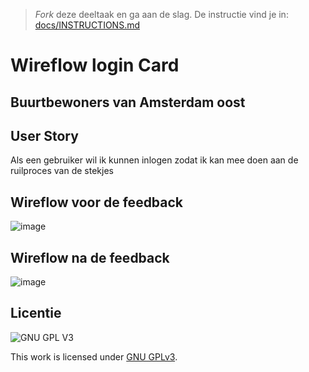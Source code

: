 > _Fork_ deze deeltaak en ga aan de slag. De instructie vind je in: [docs/INSTRUCTIONS.md](docs/INSTRUCTIONS.md)

#  Wireflow login Card 
<!-- Geef je opdracht een titel en schrijf in één zin wat het is -->

## Buurtbewoners van Amsterdam oost
<!-- Het is duidelijk wie de gebruiker is -->

## User Story
Als een gebruiker wil ik kunnen inlogen zodat ik kan mee doen aan de ruilproces van de stekjes 
<!-- Er is een User Story geschreven van de interactie -->

## Wireflow voor de feedback
![image](https://user-images.githubusercontent.com/54691201/206687857-aad4aea5-1265-4e77-a272-8b0cb6e78f23.png)


## Wireflow na de feedback 
![image](https://user-images.githubusercontent.com/54691201/206686373-4dd229fe-28cc-4754-a134-7f047f6bd646.png)

<!-- Toon de wireflow -->

 

## Licentie

![GNU GPL V3](https://www.gnu.org/graphics/gplv3-127x51.png)

This work is licensed under [GNU GPLv3](./LICENSE).
